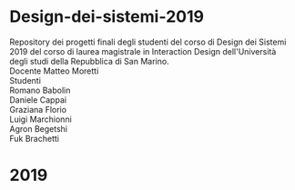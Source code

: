 # Design-dei-sistemi-2019
Repository dei progetti finali degli studenti del corso di Design dei Sistemi 2019 del corso di laurea magistrale in Interaction Design dell'Università degli studi della Repubblica di San Marino.
<br />
Docente Matteo Moretti
<br />
Studenti<br />
Romano Babolin<br />
Daniele Cappai<br />
Graziana Florio<br />
Luigi Marchionni<br />
Agron Begetshi  <br />
Fuk Brachetti <br />
# 2019
